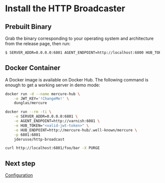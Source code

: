 # Install the HTTP Broadcaster

## Prebuilt Binary

Grab the binary corresponding to your operating system and architecture from
the release page, then run:

```bash
$ SERVER_ADDR=0.0.0.0:6801 AGENT_ENDPOINT=http://localhost:6800 HUB_TOKEN=<valid-jwt-token> HUB_ENDPOINT=https://example.com/.well-known/mercure http-broadcast
```
## Docker Container

A Docker image is available on Docker Hub. The following command is enough to
get a working server in demo mode:

```bash
docker run -d --name mercure-hub \
    -e JWT_KEY='!ChangeMe!' \
    dunglas/mercure

docker run --rm -ti \
    -e SERVER_ADDR=0.0.0.0:6801 \
    -e AGENT_ENDPOINT=http://varnish:6081 \
    -e HUB_TOKEN="<valid-jwt-token>" \
    -e HUB_ENDPOINT=http://mercure-hub/.well-known/mercure \
    -p 6801:6801
    jderusse/http-broadcast

curl http://localhost:6801/foo/bar -X PURGE
```

## Next step

[Configuration](configuration.md)
